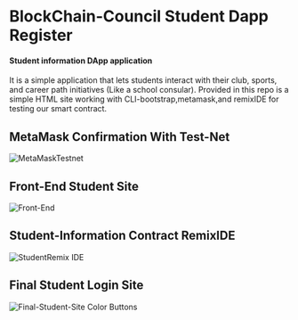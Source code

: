 # BlockChain-Council Student Dapp Register

#### Student information DApp application
It is a simple application that lets students interact with their club, sports, and career path initiatives (Like a school consular).
Provided in this repo is a simple HTML site working with CLI-bootstrap,metamask,and remixIDE for testing our smart contract.



## MetaMask Confirmation With Test-Net
![MetaMaskTestnet](https://user-images.githubusercontent.com/59753390/150194073-ea969353-df85-4766-88ad-b886fcb0a568.JPG)

## Front-End Student Site
![Front-End](https://user-images.githubusercontent.com/59753390/150194095-d62a749f-be6d-4418-8c5e-dfb93c4a382c.png)

## Student-Information Contract RemixIDE
![StudentRemix IDE](https://user-images.githubusercontent.com/59753390/150206675-349f4fb8-27dc-4c17-9129-7f3426b108a2.JPG)

## Final Student Login Site
![Final-Student-Site Color Buttons](https://user-images.githubusercontent.com/59753390/150206865-05bd894c-ce91-44cd-a1b4-62bd3e70d3ae.JPG)
